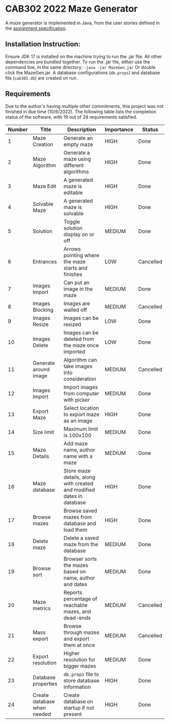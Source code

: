 # CAB302 2022 Maze Generator
A maze generator is implemented in Java, from the user stories
defined in the [assignment specification](Assignment%20Specification.pdf).

## Installation Instruction:
Ensure JDK 17 is installed on the machine trying to run the .jar file. All other dependencies are bundled together.
To run the .jar file, either use the command line, in the same directory:
`-java -jar MazeGen.jar`
Or double click the MazeGen.jar.
A database configurations (`db.props`) and database file (`cab302.db`) are created on run. 

## Requirements
Due to the author's having multiple other commitments, this project was not finished in due time (10/6/2022).
The following table lists the completion status of the software, with 19 out of 24 requirements satisfied.

| Number | Title                 | Description                                        | Importance | Status    |
|---|---|---|---|---|
| 1      | Maze Creation         | Generate an empty maze                             | HIGH | Done      |
| 2      | Maze Algorithm        | Generate a maze using different algorithms         | HIGH | Done      |
| 3      | Maze Edit             | A generated maze is editable                       | HIGH | Done      |
| 4      | Solvable Maze         | A generated maze is solvable                       | HIGH| Done      |
| 5      | Solution              | Toggle solution display on or off                  | MEDIUM |Done      |
| 6      | Entrances             | Arrows pointing where the maze starts and finishes | LOW | Cancelled |
| 7      | Images Import         | Can put an image in the maze                       | MEDIUM |Done      |
|8 | Images Blocking       | Images are walled off                              | MEDIUM | Cancelled |
|9| Images Resize         | Images can be resized                              | LOW | Done      |
|10| Images Delete         | Images can be deleted from the maze once imported  | LOW | Done      |
|11| Generate around image | Algorithm can take images into consideration       | MEDIUM |Cancelled |
|12| Images Import         | Import images from computer with picker            | MEDIUM |Done      |
|13| Export Maze           | Select location to export maze as an image         | HIGH |Done      |
|14| Size limit            | Maximum limit is 100x100                           | MEDIUM |Done      |
|15| Maze Details          | Add maze name, author name with a maze             | MEDIUM |Done      |
|16| Maze database | Store maze details, along with created and modified dates in database | HIGH | Done      |
|17| Browse mazes | Browse saved mazes from database and load them | HIGH | Done      |
|18| Delete maze | Delete a saved maze from the database | MEDIUM | Done      |
|19| Browse sort | Browser sorts the mazes based on name, author and dates | MEDIUM | Done      |
|20| Maze metrics | Reports percentage of reachable mazes, and dead-ends | MEDIUM | Cancelled |
|21| Mass export | Browse through mazes and export them at once | MEDIUM | Cancelled |
|22| Export resolution | Higher resolution for bigger mazes | MEDIUM | Done |
|23| Database properties | `db.props` file to store database information | HIGH | Done |
|24| Create database when needed | Create database on startup if not present | HIGH | Done |

